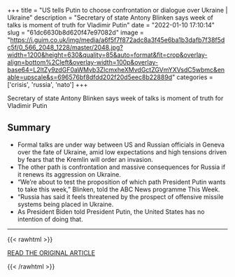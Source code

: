 +++
title = "US tells Putin to choose confrontation or dialogue over Ukraine | Ukraine"
description = "Secretary of state Antony Blinken says week of talks is moment of truth for Vladimir Putin"
date = "2022-01-10 17:10:14"
slug = "61dc6630b8d620f47e97082d"
image = "https://i.guim.co.uk/img/media/a6f5f7f872adc8a3f45e6ba1b3dafb7f38f5dc5f/0_566_2048_1228/master/2048.jpg?width=1200&height=630&quality=85&auto=format&fit=crop&overlay-align=bottom%2Cleft&overlay-width=100p&overlay-base64=L2ltZy9zdGF0aWMvb3ZlcmxheXMvdGctZGVmYXVsdC5wbmc&enable=upscale&s=696576bf8dfdd202f20d5eec8b22889d"
categories = ['crisis', 'russia', 'nato']
+++

Secretary of state Antony Blinken says week of talks is moment of truth for Vladimir Putin

## Summary

- Formal talks are under way between US and Russian officials in Geneva over the fate of Ukraine, amid low expectations and high tensions driven by fears that the Kremlin will order an invasion.
- The other path is confrontation and massive consequences for Russia if it renews its aggression on Ukraine.
- “We’re about to test the proposition of which path President Putin wants to take this week,” Blinken, told the ABC News programme This Week.
- “Russia has said it feels threatened by the prospect of offensive missile systems being placed in Ukraine.
- As President Biden told President Putin, the United States has no intention of doing that.

---

{{< rawhtml >}}
  <p class="article-category">
    <a target="_blank" href="https://www.theguardian.com/world/2022/jan/09/ukraine-fate-hangs-in-balance-as-critical-week-of-talks-begins">READ THE ORIGINAL ARTICLE</a>
  </p>
{{< /rawhtml >}}
